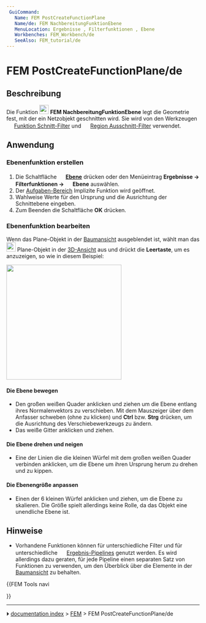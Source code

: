 ```yaml
---
 GuiCommand:
   Name: FEM PostCreateFunctionPlane
   Name/de: FEM NachbereitungFunktionEbene
   MenuLocation: Ergebnisse , Filterfunktionen , Ebene
   Workbenches: FEM_Workbench/de
   SeeAlso: FEM_tutorial/de
---
```


# FEM PostCreateFunctionPlane/de



## Beschreibung

Die Funktion <img alt="" src=images/FEM_PostCreateFunctionPlane.svg  style="width:24px;"> **FEM NachbereitungFunktionEbene** legt die Geometrie fest, mit der ein Netzobjekt geschnitten wird. Sie wird von den Werkzeugen <img alt="" src=images/FEM_PostFilterCutFunction.svg  style="width:16px;"> [Funktion Schnitt-Filter](FEM_PostFilterCutFunction/de.md) und <img alt="" src=images/FEM_PostFilterClipRegion.svg  style="width:16px;"> [Region Ausschnitt-Filter](FEM_PostFilterClipRegion/de.md) verwendet.



## Anwendung



### Ebenenfunktion erstellen 

1.  Die Schaltfläche **<img src="images/FEM_PostCreateFunctionPlane.svg" width=16px> [Ebene](FEM_PostCreateFunctionPlane/de.md)** drücken oder den Menüeintrag **Ergebnisse → Filterfunktionen → <img src="images/FEM_PostCreateFunctionPlane.svg" width=16px> Ebene** auswählen.
2.  Der [Aufgaben-Bereich](Task_panel/de.md) Implizite Funktion wird geöffnet.
3.  Wahlweise Werte für den Ursprung und die Ausrichtung der Schnittebene eingeben.
4.  Zum Beenden die Schaltfläche **OK** drücken.



### Ebenenfunktion bearbeiten 

Wenn das Plane-Objekt in der [Baumansicht](Tree_view/de.md) ausgeblendet ist, wählt man das <img alt="" src=images/FEM_PostCreateFunctionPlane.svg  style="width:24px;"> Plane-Objekt in der [3D-Ansicht](3D_view/de.md) aus und drückt die **Leertaste**, um es anzuzeigen, so wie in diesem Beispiel:

<img alt="" src=images/FEM_Plane-Cut-Function-Example.png  style="width:300px;">



#### Die Ebene bewegen 

-   Den großen weißen Quader anklicken und ziehen um die Ebene entlang ihres Normalenvektors zu verschieben. Mit dem Mauszeiger über dem Anfasser schweben (ohne zu klicken) und **Ctrl** bzw. **Strg** drücken, um die Ausrichtung des Verschiebewerkzeugs zu ändern.
-   Das weiße Gitter anklicken und ziehen.



#### Die Ebene drehen und neigen 

-   Eine der Linien die die kleinen Würfel mit dem großen weißen Quader verbinden anklicken, um die Ebene um ihren Ursprung herum zu drehen und zu kippen.



#### Die Ebenengröße anpassen 

-   Einen der 6 kleinen Würfel anklicken und ziehen, um die Ebene zu skalieren. Die Größe spielt allerdings keine Rolle, da das Objekt eine unendliche Ebene ist.



## Hinweise

-   Vorhandene Funktionen können für unterschiedliche Filter und für unterschiedliche <img alt="" src=images/FEM_PostPipelineFromResult.svg  style="width:16px;"> [Ergebnis-Pipelines](FEM_PostPipelineFromResult/de.md) genutzt werden. Es wird allerdings dazu geraten, für jede Pipeline einen separaten Satz von Funktionen zu verwenden, um den Überblick über die Elemente in der [Baumansicht](Tree_view/de.md) zu behalten.





{{FEM Tools navi

}}



---
⏵ [documentation index](../README.md) > [FEM](Category_FEM.md) > FEM PostCreateFunctionPlane/de
